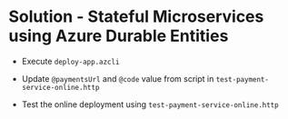# Solution - Stateful Microservices using Azure Durable Entities

- Execute `deploy-app.azcli`

- Update `@paymentsUrl` and `@code` value from script in `test-payment-service-online.http`

- Test the online deployment using `test-payment-service-online.http`